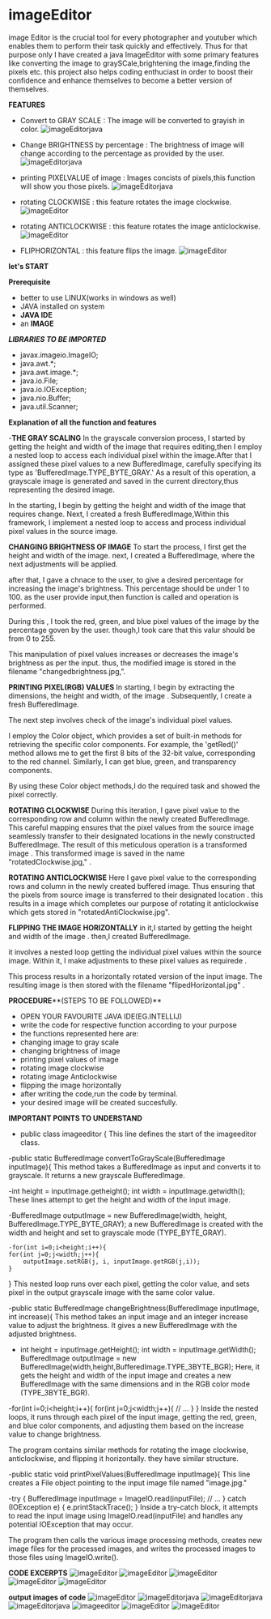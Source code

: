 # imageEditor
image Editor is the crucial tool for  every photographer and youtuber which enables them to perform their task quickly and effectively.
     Thus for that purpose only I have created a java ImageEditor with some primary features like converting the image to graySCale,brightening the image,finding the pixels etc.
     this project also helps coding enthuciast in order to boost their confidence and enhance themselves to become a better version of themselves.

**FEATURES**
- Convert to GRAY SCALE : The image will be converted to grayish in color.
![imageEditorjava](grayScaleImage.jpg)

- Change BRIGHTNESS by percentage : The brightness of image will change according to the percentage as provided by the user.
![imageEditorjava](changedBrightnessImage.jpg)

- printing PIXELVALUE of image : Images concists of pixels,this function will show you those pixels.
![imageEditorjava](pixels.jpg)
  
- rotating CLOCKWISE : this feature rotates the image clockwise.
![imageEditor](rotatedClockwise.jpg)
  
- rotating ANTICLOCKWISE : this feature rotates the image anticlockwise.
 ![imageEditor](rotatedAntiClockwise.jpg)
  
- FLIPHORIZONTAL : this feature flips the image.
  ![imageEditor](flipedHorizontal.jpg)


**let's START**

**Prerequisite**
- better to use LINUX(works in windows as well)
-  JAVA installed on system
-  **JAVA IDE**
-  an **IMAGE**

**_LIBRARIES TO BE IMPORTED_**
- javax.imageio.ImageIO;
- java.awt.*;
- java.awt.image.*;
- java.io.File;
- java.io.IOException;
- java.nio.Buffer;
- java.util.Scanner;

**Explanation of all the function and features**

-**THE GRAY SCALING**
In the grayscale conversion process, I started by getting the height and width of the image that requires editing,then I employ a nested loop to access each individual pixel within the image.After that I assigned these pixel values to a new BufferedImage, carefully specifying its type as 'BufferedImage.TYPE_BYTE_GRAY.' As a result of this operation, a grayscale image is generated and saved in the current directory,thus representing the desired image.

In the starting, I begin by getting the height and width of the image that requires change. Next, I created a fresh BufferedImage,Within this framework, I implement a nested loop to access and process individual pixel values in the source image.

**CHANGING BRIGHTNESS OF IMAGE**
To start the process, I first get the height and width of the image. next, I created a BufferedImage,  where the next adjustments will be applied.

after that, I gave a chnace to the user,  to give a desired percentage for increasing the image's brightness. This percentage should be under 1 to 100. as the user provide input,then function is called and operation is performed.

During this , I took the red, green, and blue pixel values of the image by the percentage goven by the user. though,I took care that this valur should be from 0 to 255.

This manipulation of pixel values  increases or decreases the image's brightness as per the  input. thus, the modified image is stored  in the filename "changedbrightness.jpg,".

**PRINTING PIXEL(RGB) VALUES**
In starting, I begin by extracting the dimensions, the height and width, of the image . Subsequently, I create a fresh BufferedImage.

The next step involves check of the image's individual pixel values.

I employ the Color object, which provides a set of built-in methods for retrieving the specific color components. For example, the 'getRed()' method allows me to get the first 8 bits of the 32-bit value, corresponding to the red channel. Similarly, I can get  blue, green, and transparency components.

By using these Color object methods,I do the required task and showed the pixel correctly.

**ROTATING CLOCKWISE**
During this iteration, I gave  pixel value to the corresponding row and column within the newly created BufferedImage. This careful mapping ensures that the pixel values from the source image seamlessly transfer to their designated locations in the newly constructed BufferedImage. The result of this meticulous operation is a transformed image . This transformed image is  saved  in the name "rotatedClockwise.jpg," .

**ROTATING ANTICLOCKWISE**
Here I gave pixel value to the corresponding rows and column in the newly created buffered image.
Thus ensuring that the pixels from source image is transferred to their designated location .
this results in a image which completes our purpose of rotating it anticlockwise which gets stored in "rotatedAntiClockwise.jpg".

**FLIPPING THE IMAGE HORIZONTALLY**
in it,I started by getting the height and width of the image . then,I created BufferedImage.

it involves a nested loop getting the individual pixel values within the source image. Within it, I make adjustments to these pixel values as requirede .

This process results in a horizontally rotated version of the input image. The resulting image is then stored with the filename "flipedHorizontal.jpg" .

**PROCEDURE****(STEPS TO BE FOLLOWED)**
- OPEN YOUR FAVOURITE JAVA IDE(EG.INTELLIJ)
- write the code for respective function according to your purpose
- the functions represented  here are:
- changing image to gray scale
- changing brightness of image
- printing pixel values of image
- rotating image clockwise
- rotating image Anticlockwise
- flipping the image horizontally
- after writing the code,run the code by terminal.
- your desired image will be created succesfully.

 **IMPORTANT POINTS TO UNDERSTAND**
 - public class imageeditor {
 This line defines the start of the imageeditor class.

-public static BufferedImage convertToGrayScale(BufferedImage inputImage){
This method takes a BufferedImage as input and converts it to grayscale. It returns a new grayscale BufferedImage.

-int height = inputImage.getheight();
int width = inputImage.getwidth();
These lines attempt to get the height and width of the input image.

-BufferedImage outputImage = new BufferedImage(width, height,
    BufferedImage.TYPE_BYTE_GRAY);
     a new BufferedImage is created with the width and height and set to grayscale mode (TYPE_BYTE_GRAY).

    -for(int i=0;i<height;i++){
    for(int j=0;j<width;j++){
        outputImage.setRGB(j, i, inputImage.getRGB(j,i));
    }
}
This nested loop runs over each pixel, getting the color value, and sets  pixel in the output grayscale image with the same color value.

-public static BufferedImage changeBrightness(BufferedImage inputImage, int increase){
This method takes an input image and an integer increase value to adjust the brightness. It gives a new BufferedImage with the adjusted brightness.


- int height = inputImage.getHeight();
int width = inputImage.getWidth();
BufferedImage outputImage = new BufferedImage(width,height,BufferedImage.TYPE_3BYTE_BGR);
Here, it gets the height and width of the input image and creates a new BufferedImage with the same dimensions and in the RGB color mode (TYPE_3BYTE_BGR).

-for(int i=0;i<height;i++){
    for(int j=0;j<width;j++){
        // ...
    }
}
Inside the nested loops, it runs through each pixel of the input image, getting the red, green, and blue color components, and adjusting them based on the  increase value to change brightness.

The program contains similar methods for rotating the image clockwise, anticlockwise, and flipping it horizontally. they have similar structure.

-public static void printPixelValues(BufferedImage inputImage){
This line creates a File object pointing to the input image file named "image.jpg."

-try {
    BufferedImage inputImage = ImageIO.read(inputFile);
    // ...
} catch (IOException e) {
    e.printStackTrace();
}
Inside a try-catch block, it attempts to read the input image using ImageIO.read(inputFile) and handles any potential IOException that may occur.

The program then calls the various image processing methods, creates new image files for the processed images, and writes the processed images to those files using ImageIO.write(). 

  **CODE EXCERPTS**
  ![imageEditor](imageEditor1.png)
  ![imageEditor](imageEditor2.png)
  ![imageEditor](imageEditor3.png)
  ![imageEditor](imageEditor4.png)
  ![imageEditor](imageEditor5.png)

  **output images of code**
  ![imageEditor](imageEditorOutput1.png)
  ![imageEditorjava](grayScaleImage.jpg)
  ![imageEditorjava](changedBrightnessImage.jpg)
  ![imageEditorjava](pixels.jpg)
  ![imageeditor](rotatedClockwise.jpg)
  ![imageEditor](rotatedAntiClockwise.jpg)
  ![imageEditor](flipedHorizontal.jpg)
